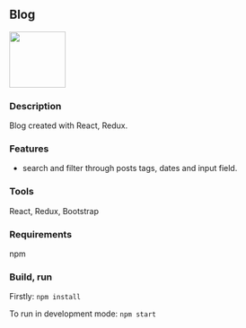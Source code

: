 ## Blog

<img src="https://static.wixstatic.com/media/007afd_76d5aec5161c45d58b2858d9f15b76c8~mv2.jpeg" height="100">

### Description

Blog created with React, Redux.

### Features

- search and filter through posts tags, dates and input field.

### Tools

React, Redux, Bootstrap

### Requirements

npm

### Build, run

Firstly: `npm install`

To run in development mode: `npm start`
